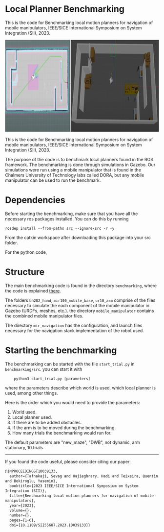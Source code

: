 # Local Planner Benchmarking

This is the code for Benchmarking local motion planners for navigation of mobile manipulators, IEEE/SICE International Symposium on System Integration (SII), 2023.

<img src="benchmarking.png" height="300">

This is the code for Benchmarking local motion planners for navigation of mobile manipulators, IEEE/SICE International Symposium on System Integration (SII), 2023.

The purpose of the code is to benchmark local planners found in the ROS framework. The benchmarking is done through simulations in Gazebo. Our simulations were run using a mobile manipulator that is found in the Chalmers University of Technology labs called DORA, but any mobile manipulator can be used to run the benchmark.

# Dependencies

Before starting the benchmarking, make sure that you have all the necessary ros packages installed. You can do this by running

```
rosdep install --from-paths src --ignore-src -r -y
```
From the catkin workspace after downloading this package into your src folder.

For the python code, 

# Structure

The main benchmarking code is found in the directory `benchmarking`, where the code is explained [there](benchmarking/README.md).

The folders `bh282_hand`, `mir100_mobile_base`, `ur10_arm` comprise of the files necessary to simulate the each component of the mobile manipulator in Gazebo (URDFs, meshes, etc.). the directory `mobile_manipulator` contains the combined mobile manipulator files.

 The directory `mir_navigation` has the configuration, and launch files necessary for the navigation stack implementation of the robot used.

# Starting the benchmarking

The benchmarking can be started with the file `start_trial.py` in `benchmarking/src`.  you can start it with

```
    python3 start_trial.py [parameters]
```

where the parameters describe which world is used, which local planner is used, among other things.

Here is the order which you would need to provide the parameters:

1. World used.
2. Local planner used.
3. If there are to be added obstacles.
4. If the arm is to be moved during the benchmarking.
5. How many trials the benchmarking would run for.

The default parameters are "new_maze", "DWB", not dynamic, arm stationary, 10 trials.

---

If you found the code useful, please consider citing our paper:

```
@INPROCEEDINGS{10039133,
  author={Tafnakaji, Sevag and Hajieghrary, Hadi and Teixeira, Quentin and Bekiroglu, Yasemin},
  booktitle={2023 IEEE/SICE International Symposium on System Integration (SII)}, 
  title={Benchmarking local motion planners for navigation of mobile manipulators}, 
  year={2023},
  volume={},
  number={},
  pages={1-6},
  doi={10.1109/SII55687.2023.10039133}}

```
